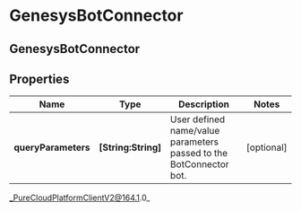 # GenesysBotConnector

## GenesysBotConnector

## Properties

|Name | Type | Description | Notes|
|------------ | ------------- | ------------- | -------------|
| **queryParameters** | **[String:String]** | User defined name/value parameters passed to the BotConnector bot. | [optional] |



_PureCloudPlatformClientV2@164.1.0_
